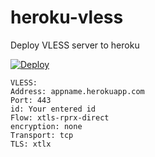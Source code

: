# heroku-vless
Deploy VLESS server to heroku

[![Deploy](https://www.herokucdn.com/deploy/button.png)](https://dashboard.heroku.com/new?template=https://github.com/DanyTPG/heroku-vless/tree/main)


```
VLESS:
Address: appname.herokuapp.com
Port: 443
id: Your entered id
Flow: xtls-rprx-direct
encryption: none
Transport: tcp
TLS: xtlx
